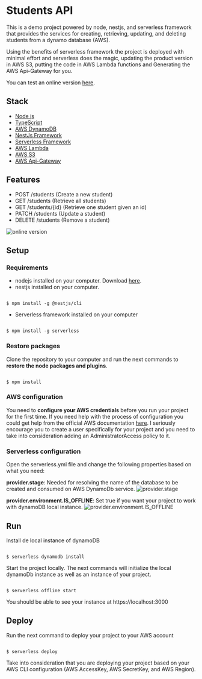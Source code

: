 Students API
============
This is a demo project powered by node, nestjs, and serverless framework that provides the services for creating, retrieving, updating, and deleting students from a dynamo database (AWS). 

Using the benefits of serverless framework the project is deployed with minimal effort and serverless does the magic, updating the product version in AWS S3, putting the code in AWS Lambda functions and Generating the AWS Api-Gateway for you.

You can test an online version [here](https://ji8ava28e8.execute-api.us-east-1.amazonaws.com/dev/api).

## Stack
- [Node js](https://nodejs.org/en/)
- [TypeScript](https://www.typescriptlang.org/)
- [AWS DynamoDB](https://aws.amazon.com/es/dynamodb/?trk=e48fec2f-eaa4-4036-9c22-7fa1d1f49d3a&sc_channel=ps&s_kwcid=AL!4422!3!536324225757!e!!g!!dynamodb&ef_id=CjwKCAjwm8WZBhBUEiwA178UnOp6B8YjBEAt5Ii5Ayfrb50y3wsq2mHpB7vslPVxcE3q61QvFlszLRoCPasQAvD_BwE:G:s&s_kwcid=AL!4422!3!536324225757!e!!g!!dynamodb)
- [NestJs Framework](https://nestjs.com/)
- [Serverless Framework](https://www.serverless.com/)
- [AWS Lambda](https://aws.amazon.com/es/lambda/)
- [AWS S3](https://aws.amazon.com/es/free/?all-free-tier.sort-by=item.additionalFields.SortRank&all-free-tier.sort-order=asc&awsf.Free%20Tier%20Categories=categories%23storage&trk=cb95ec94-ab1e-4e8e-b98f-10f4c919842a&sc_channel=ps&s_kwcid=AL!4422!3!536393996125!e!!g!!aws%20s3&ef_id=CjwKCAjwm8WZBhBUEiwA178UnMsIJObGmW7YErc7aUuQEFMpYTQ5hBHVCwrRvz2Rg6W8Ge0VSTynlBoCB8AQAvD_BwE:G:s&s_kwcid=AL!4422!3!536393996125!e!!g!!aws%20s3)
- [AWS Api-Gateway](https://aws.amazon.com/es/api-gateway/)

## Features
- POST /students (Create a new student)
- GET /students (Retrieve all students)
- GET /students/{id} (Retrieve one student given an id)
- PATCH /students (Update a student)
- DELETE /students (Remove a student)

![online version](https://i.imgur.com/XhanG3j.png)

## Setup

### Requirements
- nodejs installed on your computer. Download [here](https://nodejs.org/en/download/).
- nestjs installed on your computer.
```

$ npm install -g @nestjs/cli

```
- Serverless framework installed on your computer
```

$ npm install -g serverless

```

### Restore packages
Clone the repository to your computer and run the next commands to **restore the node packages and plugins**.
```

$ npm install

```

### AWS configuration
You need to **configure your AWS credentials** before you run your project for the first time. If you need help with the process of configuration you could get help from the official AWS documentation [here](https://docs.aws.amazon.com/cli/latest/userguide/cli-configure-files.html). I seriously encourage you to create a user specifically for your project and you need to take into consideration adding an AdministratorAccess policy to it. 

### Serverless configuration
Open the serverless.yml file and change the following properties based on what you need:

**provider.stage**: Needed for resolving the name of the database to be created and consumed on AWS DynamoDb service.
![provider.stage](https://i.imgur.com/cQCCpPq.png)

**provider.environment.IS_OFFLINE**: Set true if you want your project to work with dynamoDB local instance. 
![provider.environment.IS_OFFLINE](https://i.imgur.com/ho7aGrI.png)

## Run

Install de local instance of dynamoDB
```

$ serverless dynamodb install

```

Start the project locally. The next commands will initialize the local dynamoDb instance as well as an instance of your project.
```

$ serverless offline start

```
You should be able to see your instance at https://localhost:3000

## Deploy
Run the next command to deploy your project to your AWS account
```

$ serverless deploy

```
Take into consideration that you are deploying your project based on your AWS CLI configuration (AWS AccessKey, AWS SecretKey, and AWS Region). 

